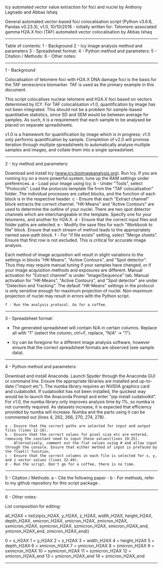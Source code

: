 Icy automated vector value extraction for foci and nuclei
by Anthony Lagnado and Abbas Ishaq

General automated vector-based foci colocalisation script (Python v3.6.6, Pandas v0.23.3), v1.0, 10/10/2018 - initially written for:
Telomere-associated gamma H2A.X foci (TAF) automated vector colocalisation
by Abbas Ishaq

--------

Table of contents:
1 - Background
2 - Icy image analysis method and parameters
3 - Spreadsheet format:
4 - Python method and parameters:
5 - Citation / Methods:
6 - Other notes:

--------

1 - Background

Colocalisation of telomere foci with H2A.X DNA damage foci is the basis for the TAF senescence biomarker. TAF is used as the primary example in this document.

This script colocalises nuclear telomere and H2A.X foci based on vectors determined by ICY. For TAF colocalisation v1.0, quantification by image has not been integrated.
This should not be a problem for sample-based quantitative statistics, since SD and SEM would be between average for samples. As such, it is a requirement that each sample
to be analysed be placed on separate spreadsheets. 

v1.0 is a framework for quantification by image which is in progress; v1.0 only performs quantification by sample. Completion of v2.0 will promise iteration through 
multiple spreadsheets to automatically analyse multiple samples and images, and collate them into a single spreadsheet.

--------

2 - Icy method and parameters:

Download and install Icy (www.icy.bioimageanalysis.org). Run Icy. If you are running Icy on a more powerful system, tune up the RAM settings under preferences. 
	a - Load your image using Icy. 
	b - Under "Tools", select "Protocols". Load the protocols template file from the "TAF colocalisation" folder. The individual processes are called blocks,
	    and the function of each block is in the respective header.
	c - Ensure that each "Extract channel" block extracts the correct channel. "HK-Means" and "Active Contours" are used to determine the outline
	    of your nuclei. There are two spot detector channels which are interchangeable in the template. Specify one for your telomeres, and another for H2A.X.
	d - Ensure that the correct input files and folder paths are selected.
	e - Modify the save files for each "Workbook to file" block. Ensure that each stream of method leads to the appropriately named save-path block.
	f - For "if file exists" setting, select "Merge sheets". Ensure that first row is not excluded. This is critical for accurate image analysis.

Each method of image acquisition will result in slight variations to the settings in blocks "HK-Means", "Active Contours", and "Spot detector". Thus they may require manual
tuning if your samples have changed, or if your image acquisition methods and exposures are different. Manual activation for "Extract channel" is under "Image/Sequence" tab.
Manual activation for "HK-Means", "Active Contours", and "Spot detector" are under "Detection and Tracking". The default "HK-Means" settings in the protocol is only sensitive
enough for maximum projection of nuclei. Non-maximum projection of nuclei may result in errors with the Python script.

	f - Run the analysis protocol. Go for a coffee.

--------

3 - Spreadsheet format:

- The generated spreadsheet will contain N/A in certain columns. Replace all with "1" (select the column, ctrl+F, replace, "N/A" -> "1").

- Icy can be foregone for a different image analysis software, however ensure that the correct spreadsheet formats are observed (see sample data).

--------

4 - Python method and parameters:

Download and install Anaconda. Launch Spyder through the Anaconda GUI or command line. Ensure the appropriate libraries are installed and up-to-date ("import etc").
The numba library requires an NVIDIA graphics card and cudatoolkit. If cudatoolkit has not been installed, the quickest way would be to launch the Anaconda Prompt and enter
"pip install cudatoolkit". For v1.0, the numba library only improves analysis time by 1%, so numba is not currently required. As datasets increase, it is expected that
efficiency provided by numba will increase. Numba and the parts using it can be commented out (lines 4, 262, 266, 270, 274, 278).

	a - Ensure that the correct paths are selected for input and output files (lines 12-16).
	b - Ensure that the correct values for pixel size etc are entered, removing the constant need to input these values(lines 19-25). 
	    Alternatively, comment out the flat values using # and allow input through the console. Ensure that either method of input is prefaced by the float() function.
	c - Ensure that the correct columns in each file is selected for x, y, and z vector values (lines 32-49).
	d - Run the script. Don't go for a coffee, there is no time.

--------

5 - Citation / Methods:
	a - Cite the following paper - 
	b - For methods, refer to my github repository for this script package . 

--------

6 - Other notes: 

List composition for editing:

all_H2AX = list(zip(x_H2AX, y_H2AX, z_H2AX, width_H2AX, height_H2AX, 
                    depth_H2AX, xmicron_H2AX, ymicron_H2AX, zmicron_H2AX, 
                    sxmicron_H2AX, symicron_H2AX, szmicron_H2AX, 
                    xmicron_H2AX_end, ymicron_H2AX_end, zmicron_H2AX_end))

0  =  x_H2AX
1 =  y_H2AX
2 = z_H2AX
3 = width_H2AX
4 = height_H2AX
5 = depth_H2AX
6 = xmicron_H2AX
7 = ymicron_H2AX
8 = zmicron_H2AX
9 = sxmicron_H2AX
10 = symicron_H2AX
11 = szmicron_H2AX
12 = xmicron_H2AX_end
13 = ymicron_H2AX_end
14 = zmicron_H2AX_end

--------
